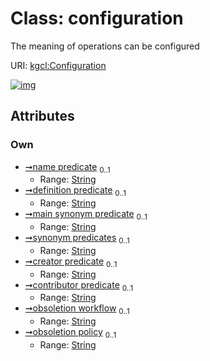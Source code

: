 
# Class: configuration


The meaning of operations can be configured

URI: [kgcl:Configuration](http://w3id.org/kgcl/Configuration)


[![img](https://yuml.me/diagram/nofunky;dir:TB/class/[Configuration&#124;name_predicate:string%20%3F;definition_predicate:string%20%3F;main_synonym_predicate:string%20%3F;synonym_predicates:string%20%3F;creator_predicate:string%20%3F;contributor_predicate:string%20%3F;obsoletion_workflow:string%20%3F;obsoletion_policy:string%20%3F])](https://yuml.me/diagram/nofunky;dir:TB/class/[Configuration&#124;name_predicate:string%20%3F;definition_predicate:string%20%3F;main_synonym_predicate:string%20%3F;synonym_predicates:string%20%3F;creator_predicate:string%20%3F;contributor_predicate:string%20%3F;obsoletion_workflow:string%20%3F;obsoletion_policy:string%20%3F])

## Attributes


### Own

 * [➞name predicate](configuration__name_predicate.md)  <sub>0..1</sub>
     * Range: [String](types/String.md)
 * [➞definition predicate](configuration__definition_predicate.md)  <sub>0..1</sub>
     * Range: [String](types/String.md)
 * [➞main synonym predicate](configuration__main_synonym_predicate.md)  <sub>0..1</sub>
     * Range: [String](types/String.md)
 * [➞synonym predicates](configuration__synonym_predicates.md)  <sub>0..1</sub>
     * Range: [String](types/String.md)
 * [➞creator predicate](configuration__creator_predicate.md)  <sub>0..1</sub>
     * Range: [String](types/String.md)
 * [➞contributor predicate](configuration__contributor_predicate.md)  <sub>0..1</sub>
     * Range: [String](types/String.md)
 * [➞obsoletion workflow](configuration__obsoletion_workflow.md)  <sub>0..1</sub>
     * Range: [String](types/String.md)
 * [➞obsoletion policy](configuration__obsoletion_policy.md)  <sub>0..1</sub>
     * Range: [String](types/String.md)
